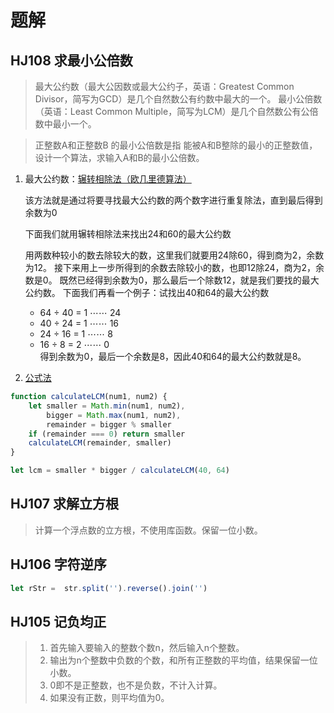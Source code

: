 # 题解

## HJ108 求最小公倍数

> 最大公约数（最大公因数或最大公约子，英语：Greatest Common Divisor，简写为GCD）是几个自然数公有约数中最大的一个。
> 最小公倍数（英语：Least Common Multiple，简写为LCM）是几个自然数公有公倍数中最小一个。

> 正整数A和正整数B 的最小公倍数是指 能被A和B整除的最小的正整数值，设计一个算法，求输入A和B的最小公倍数。

1. 最大公约数：[辗转相除法（欧几里德算法）](https://www.idomaths.com/zh-Hant/hcflcm.php#euclid)

    该方法就是通过将要寻找最大公约数的两个数字进行重复除法，直到最后得到余数为0

    下面我们就用辗转相除法来找出24和60的最大公约数

    用两数种较小的数去除较大的数，这里我们就要用24除60，得到商为2，余数为12。
    接下来用上一步所得到的余数去除较小的数，也即12除24，商为2，余数是0。
    既然已经得到余数为0，那么最后一个除数12，就是我们要找的最大公约数。
    下面我们再看一个例子：试找出40和64的最大公约数

    - 64 ÷ 40 = 1 ⋯⋯ 24
    - 40 ÷ 24 = 1 ⋯⋯ 16
    - 24 ÷ 16 = 1 ⋯⋯ 8
    - 16 ÷ 8 = 2 ⋯⋯ 0  
    得到余数为0，最后一个余数是8，因此40和64的最大公约数就是8。

2. [公式法](https://www.idomaths.com/zh-Hant/hcflcm.php#formula)

```js
function calculateLCM(num1, num2) {
    let smaller = Math.min(num1, num2),
        bigger = Math.max(num1, num2),
        remainder = bigger % smaller
    if (remainder === 0) return smaller
    calculateLCM(remainder, smaller)
}

let lcm = smaller * bigger / calculateLCM(40, 64)

```

## HJ107 求解立方根

>计算一个浮点数的立方根，不使用库函数。保留一位小数。

## HJ106 字符逆序

```js
let rStr =  str.split('').reverse().join('')
```

## HJ105 记负均正

> 1. 首先输入要输入的整数个数n，然后输入n个整数。
> 2. 输出为n个整数中负数的个数，和所有正整数的平均值，结果保留一位小数。
> 3. 0即不是正整数，也不是负数，不计入计算。
> 4. 如果没有正数，则平均值为0。
